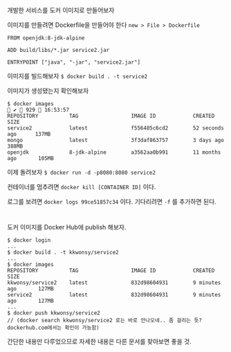 
개발한 서비스를 도커 이미지로 만들어보자

이미지를 만들려면 Dockerfile을 만들어야 한다
`new > File > Dockerfile`

```
FROM openjdk:8-jdk-alpine

ADD build/libs/*.jar service2.jar 

ENTRYPOINT ["java", "-jar", "service2.jar"]
```

이미지를 빌드해보자
`$ docker build . -t service2`


이미지가 생성됐는지 확인해보자 
```
$ docker images                                                                                              ✔  929  16:53:57
REPOSITORY          TAG                 IMAGE ID            CREATED             SIZE
service2            latest              f556485c6cd2        52 seconds ago      137MB
mongo               latest              3f3daf863757        3 days ago          388MB
openjdk             8-jdk-alpine        a3562aa0b991        11 months ago       105MB
```

이제 돌려보자
`$ docker run -d -p8080:8080 service2`

컨테이너를 멈추려면 `docker kill [CONTAINER ID]` 이다.

로그를 보려면 `docker logs 99ce51857c34` 이다. 기다리려면 `-f` 를 추가하면 된다. 

#

도커 이미지를 Docker Hub에 publish 해보자.

```
$ docker login
...
$ docker build . -t kkwonsy/service2
...
$ docker images
REPOSITORY          TAG                 IMAGE ID            CREATED             SIZE
kkwonsy/service2    latest              832d98604931        9 minutes ago       127MB
service2            latest              832d98604931        9 minutes ago       127MB
...
$ docker push kkwonsy/service2
// (docker search kkwonsy/service2 로는 바로 안나오네.. 좀 걸리는 듯? dockerhub.com에서는 확인이 가능함)
```
간단한 내용만 다루었으므로 자세한 내용은 다른 문서를 찾아보면 좋을 것. 

#








